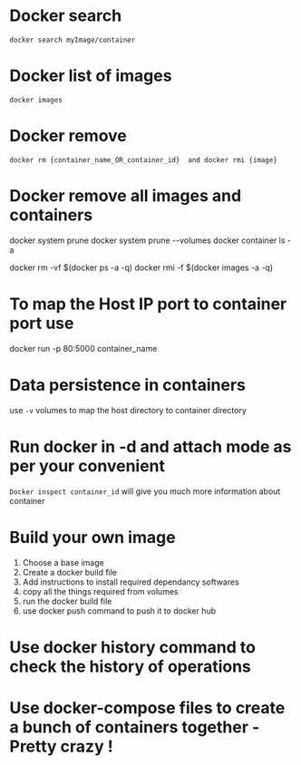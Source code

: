 # Docker search
`docker search myImage/container`

# Docker list of images
`docker images`

# Docker remove
`docker rm {container_name_OR_container_id}  and docker rmi {image}  `

# Docker remove all images and containers
docker system prune
docker system prune --volumes
docker container ls -a

docker rm -vf $(docker ps -a -q)
docker rmi -f $(docker images -a -q)

# To map the Host IP port to container port use
docker run -p 80:5000 container_name

# Data persistence in containers
use `-v` volumes to map the host directory to container directory

# Run docker in -d and attach mode as per your convenient 
 `Docker inspect container_id` will give you much more information about container

# Build your own image

1. Choose a base image
2. Create a docker build file
3. Add instructions to install required dependancy softwares
4. copy all the things required from volumes 
5. run the docker build file
6. use docker push command to push it to docker hub

# Use docker history command to check the history of operations 
# Use docker-compose files to create a bunch of containers together - Pretty crazy !


